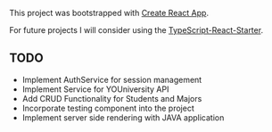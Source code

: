 This project was bootstrapped with [Create React App](https://github.com/facebookincubator/create-react-app).

For future projects I will consider using the [TypeScript-React-Starter](https://github.com/Microsoft/TypeScript-React-Starter). 

## TODO
* Implement AuthService for session management
* Implement Service for YOUniversity API
* Add CRUD Functionality for Students and Majors
* Incorporate testing component into the project
* Implement server side rendering with JAVA application